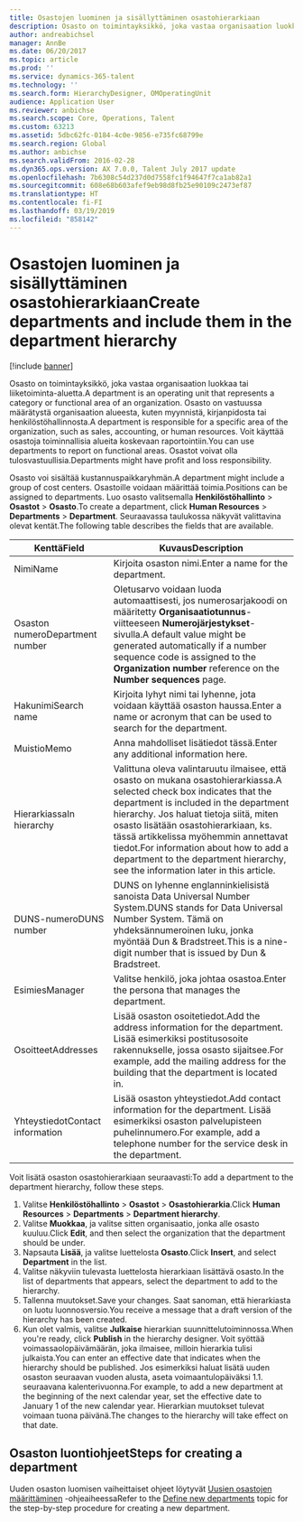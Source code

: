 ```yaml
---
title: Osastojen luominen ja sisällyttäminen osastohierarkiaan
description: Osasto on toimintayksikkö, joka vastaa organisaation luokkaa tai liiketoiminta-aluetta. Osasto on vastuussa määrätystä organisaation alueesta, kuten myynnistä, kirjanpidosta tai henkilöstöhallinnosta. Voit käyttää osastoja toiminnallisia alueita koskevaan raportointiin. Osastot voivat olla tulosvastuullisia.
author: andreabichsel
manager: AnnBe
ms.date: 06/20/2017
ms.topic: article
ms.prod: ''
ms.service: dynamics-365-talent
ms.technology: ''
ms.search.form: HierarchyDesigner, OMOperatingUnit
audience: Application User
ms.reviewer: anbichse
ms.search.scope: Core, Operations, Talent
ms.custom: 63213
ms.assetid: 5dbc62fc-0184-4c0e-9856-e735fc68799e
ms.search.region: Global
ms.author: anbichse
ms.search.validFrom: 2016-02-28
ms.dyn365.ops.version: AX 7.0.0, Talent July 2017 update
ms.openlocfilehash: 7b6308c54d237d0d7558fc1f94647f7ca1ab82a1
ms.sourcegitcommit: 608e68b603afef9eb98d8fb25e90109c2473ef87
ms.translationtype: HT
ms.contentlocale: fi-FI
ms.lasthandoff: 03/19/2019
ms.locfileid: "858142"
---
```

# <a name="create-departments-and-include-them-in-the-department-hierarchy"></a><span data-ttu-id="28db3-106">Osastojen luominen ja sisällyttäminen osastohierarkiaan</span><span class="sxs-lookup"><span data-stu-id="28db3-106">Create departments and include them in the department hierarchy</span></span>

[!include [banner](includes/banner.md)]

<span data-ttu-id="28db3-107">Osasto on toimintayksikkö, joka vastaa organisaation luokkaa tai liiketoiminta-aluetta.</span><span class="sxs-lookup"><span data-stu-id="28db3-107">A department is an operating unit that represents a category or functional area of an organization.</span></span> <span data-ttu-id="28db3-108">Osasto on vastuussa määrätystä organisaation alueesta, kuten myynnistä, kirjanpidosta tai henkilöstöhallinnosta.</span><span class="sxs-lookup"><span data-stu-id="28db3-108">A department is responsible for a specific area of the organization, such as sales, accounting, or human resources.</span></span> <span data-ttu-id="28db3-109">Voit käyttää osastoja toiminnallisia alueita koskevaan raportointiin.</span><span class="sxs-lookup"><span data-stu-id="28db3-109">You can use departments to report on functional areas.</span></span> <span data-ttu-id="28db3-110">Osastot voivat olla tulosvastuullisia.</span><span class="sxs-lookup"><span data-stu-id="28db3-110">Departments might have profit and loss responsibility.</span></span>

<span data-ttu-id="28db3-111">Osasto voi sisältää kustannuspaikkaryhmän.</span><span class="sxs-lookup"><span data-stu-id="28db3-111">A department might include a group of cost centers.</span></span> <span data-ttu-id="28db3-112">Osastoille voidaan määrittää toimia.</span><span class="sxs-lookup"><span data-stu-id="28db3-112">Positions can be assigned to departments.</span></span> <span data-ttu-id="28db3-113">Luo osasto valitsemalla **Henkilöstöhallinto** &gt; **Osastot** &gt; **Osasto**.</span><span class="sxs-lookup"><span data-stu-id="28db3-113">To create a department, click **Human Resources** &gt; **Departments** &gt; **Department**.</span></span> <span data-ttu-id="28db3-114">Seuraavassa taulukossa näkyvät valittavina olevat kentät.</span><span class="sxs-lookup"><span data-stu-id="28db3-114">The following table describes the fields that are available.</span></span>

| <span data-ttu-id="28db3-115">Kenttä</span><span class="sxs-lookup"><span data-stu-id="28db3-115">Field</span></span>               | <span data-ttu-id="28db3-116">Kuvaus</span><span class="sxs-lookup"><span data-stu-id="28db3-116">Description</span></span>                                                                                                                                                                                                       |
|---------------------|-------------------------------------------------------------------------------------------------------------------------------------------------------------------------------------------------------------------|
| <span data-ttu-id="28db3-117">Nimi</span><span class="sxs-lookup"><span data-stu-id="28db3-117">Name</span></span>                | <span data-ttu-id="28db3-118">Kirjoita osaston nimi.</span><span class="sxs-lookup"><span data-stu-id="28db3-118">Enter a name for the department.</span></span>                                                                                                                                                                                  |
| <span data-ttu-id="28db3-119">Osaston numero</span><span class="sxs-lookup"><span data-stu-id="28db3-119">Department number</span></span>   | <span data-ttu-id="28db3-120">Oletusarvo voidaan luoda automaattisesti, jos numerosarjakoodi on määritetty **Organisaatiotunnus**-viitteeseen **Numerojärjestykset**-sivulla.</span><span class="sxs-lookup"><span data-stu-id="28db3-120">A default value might be generated automatically if a number sequence code is assigned to the **Organization number** reference on the **Number sequences** page.</span></span>                                                 |
| <span data-ttu-id="28db3-121">Hakunimi</span><span class="sxs-lookup"><span data-stu-id="28db3-121">Search name</span></span>         | <span data-ttu-id="28db3-122">Kirjoita lyhyt nimi tai lyhenne, jota voidaan käyttää osaston haussa.</span><span class="sxs-lookup"><span data-stu-id="28db3-122">Enter a name or acronym that can be used to search for the department.</span></span>                                                                                                                                            |
| <span data-ttu-id="28db3-123">Muistio</span><span class="sxs-lookup"><span data-stu-id="28db3-123">Memo</span></span>                | <span data-ttu-id="28db3-124">Anna mahdolliset lisätiedot tässä.</span><span class="sxs-lookup"><span data-stu-id="28db3-124">Enter any additional information here.</span></span>                                                                                                                                                                            |
| <span data-ttu-id="28db3-125">Hierarkiassa</span><span class="sxs-lookup"><span data-stu-id="28db3-125">In hierarchy</span></span>        | <span data-ttu-id="28db3-126">Valittuna oleva valintaruutu ilmaisee, että osasto on mukana osastohierarkiassa.</span><span class="sxs-lookup"><span data-stu-id="28db3-126">A selected check box indicates that the department is included in the department hierarchy.</span></span> <span data-ttu-id="28db3-127">Jos haluat tietoja siitä, miten osasto lisätään osastohierarkiaan, ks. tässä artikkelissa myöhemmin annettavat tiedot.</span><span class="sxs-lookup"><span data-stu-id="28db3-127">For information about how to add a department to the department hierarchy, see the information later in this article.</span></span> |
| <span data-ttu-id="28db3-128">DUNS-numero</span><span class="sxs-lookup"><span data-stu-id="28db3-128">DUNS number</span></span>         | <span data-ttu-id="28db3-129">DUNS on lyhenne englanninkielisistä sanoista Data Universal Number System.</span><span class="sxs-lookup"><span data-stu-id="28db3-129">DUNS stands for Data Universal Number System.</span></span> <span data-ttu-id="28db3-130">Tämä on yhdeksännumeroinen luku, jonka myöntää Dun & Bradstreet.</span><span class="sxs-lookup"><span data-stu-id="28db3-130">This is a nine-digit number that is issued by Dun & Bradstreet.</span></span>                                                                                                     |
| <span data-ttu-id="28db3-131">Esimies</span><span class="sxs-lookup"><span data-stu-id="28db3-131">Manager</span></span>             | <span data-ttu-id="28db3-132">Valitse henkilö, joka johtaa osastoa.</span><span class="sxs-lookup"><span data-stu-id="28db3-132">Enter the persona that manages the department.</span></span>                                                                                                                                                                    |
| <span data-ttu-id="28db3-133">Osoitteet</span><span class="sxs-lookup"><span data-stu-id="28db3-133">Addresses</span></span>           | <span data-ttu-id="28db3-134">Lisää osaston osoitetiedot.</span><span class="sxs-lookup"><span data-stu-id="28db3-134">Add the address information for the department.</span></span> <span data-ttu-id="28db3-135">Lisää esimerkiksi postitusosoite rakennukselle, jossa osasto sijaitsee.</span><span class="sxs-lookup"><span data-stu-id="28db3-135">For example, add the mailing address for the building that the department is located in.</span></span>                                                                          |
| <span data-ttu-id="28db3-136">Yhteystiedot</span><span class="sxs-lookup"><span data-stu-id="28db3-136">Contact information</span></span> | <span data-ttu-id="28db3-137">Lisää osaston yhteystiedot.</span><span class="sxs-lookup"><span data-stu-id="28db3-137">Add contact information for the department.</span></span> <span data-ttu-id="28db3-138">Lisää esimerkiksi osaston palvelupisteen puhelinnumero.</span><span class="sxs-lookup"><span data-stu-id="28db3-138">For example, add a telephone number for the service desk in the department.</span></span>                                                                                           |

<span data-ttu-id="28db3-139">Voit lisätä osaston osastohierarkiaan seuraavasti:</span><span class="sxs-lookup"><span data-stu-id="28db3-139">To add a department to the department hierarchy, follow these steps.</span></span>

1.  <span data-ttu-id="28db3-140">Valitse **Henkilöstöhallinto** &gt; **Osastot** &gt; **Osastohierarkia**.</span><span class="sxs-lookup"><span data-stu-id="28db3-140">Click **Human Resources** &gt; **Departments** &gt; **Department hierarchy**.</span></span>
2.  <span data-ttu-id="28db3-141">Valitse **Muokkaa**, ja valitse sitten organisaatio, jonka alle osasto kuuluu.</span><span class="sxs-lookup"><span data-stu-id="28db3-141">Click **Edit**, and then select the organization that the department should be under.</span></span>
3.  <span data-ttu-id="28db3-142">Napsauta **Lisää**, ja valitse luettelosta **Osasto**.</span><span class="sxs-lookup"><span data-stu-id="28db3-142">Click **Insert**, and select **Department** in the list.</span></span>
4.  <span data-ttu-id="28db3-143">Valitse näkyviin tulevasta luettelosta hierarkiaan lisättävä osasto.</span><span class="sxs-lookup"><span data-stu-id="28db3-143">In the list of departments that appears, select the department to add to the hierarchy.</span></span>
5.  <span data-ttu-id="28db3-144">Tallenna muutokset.</span><span class="sxs-lookup"><span data-stu-id="28db3-144">Save your changes.</span></span> <span data-ttu-id="28db3-145">Saat sanoman, että hierarkiasta on luotu luonnosversio.</span><span class="sxs-lookup"><span data-stu-id="28db3-145">You receive a message that a draft version of the hierarchy has been created.</span></span>
6.  <span data-ttu-id="28db3-146">Kun olet valmis, valitse **Julkaise** hierarkian suunnittelutoiminnossa.</span><span class="sxs-lookup"><span data-stu-id="28db3-146">When you're ready, click **Publish** in the hierarchy designer.</span></span> <span data-ttu-id="28db3-147">Voit syöttää voimassaolopäivämäärän, joka ilmaisee, milloin hierarkia tulisi julkaista.</span><span class="sxs-lookup"><span data-stu-id="28db3-147">You can enter an effective date that indicates when the hierarchy should be published.</span></span> <span data-ttu-id="28db3-148">Jos esimerkiksi haluat lisätä uuden osaston seuraavan vuoden alusta, aseta voimaantulopäiväksi 1.1. seuraavana kalenterivuonna.</span><span class="sxs-lookup"><span data-stu-id="28db3-148">For example, to add a new department at the beginning of the next calendar year, set the effective date to January 1 of the new calendar year.</span></span> <span data-ttu-id="28db3-149">Hierarkian muutokset tulevat voimaan tuona päivänä.</span><span class="sxs-lookup"><span data-stu-id="28db3-149">The changes to the hierarchy will take effect on that date.</span></span>

## <a name="steps-for-creating-a-department"></a><span data-ttu-id="28db3-150">Osaston luontiohjeet</span><span class="sxs-lookup"><span data-stu-id="28db3-150">Steps for creating a department</span></span>
<span data-ttu-id="28db3-151">Uuden osaston luomisen vaiheittaiset ohjeet löytyvät [Uusien osastojen määrittäminen](../fin-and-ops/hr/tasks/define-new-departments.md) -ohjeaiheessa</span><span class="sxs-lookup"><span data-stu-id="28db3-151">Refer to the [Define new departments](../fin-and-ops/hr/tasks/define-new-departments.md) topic for the step-by-step procedure for creating a new department.</span></span> 
